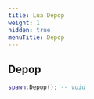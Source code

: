 ```yaml
---
title: Lua Depop
weight: 1
hidden: true
menuTitle: Depop
---
```

## Depop
```lua
spawn:Depop(); -- void
```